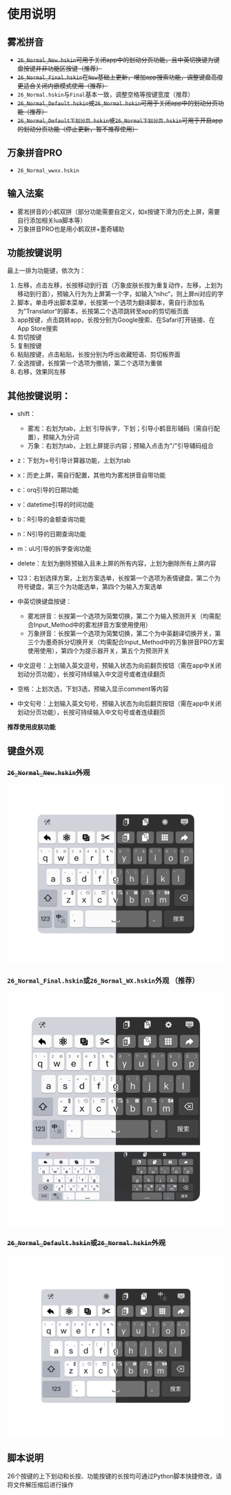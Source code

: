 # 使用说明
## 雾凇拼音
- ~~`26_Normal_New.hskin`可用于关闭app中的划动分页功能，且中英切换键为键盘按键并非功能区按键（推荐）~~
- ~~`26_Normal_Final.hskin`在`New`基础上更新，增加app搜索功能，调整键盘高度更适合关闭内嵌模式使用（推荐）~~
- `26_Normal.hskin`与`Final`基本一致，调整空格等按键宽度（推荐）
- ~~`26_Normal_Default.hskin`或`26_Normal.hskin`可用于关闭app中的划动分页功能（推荐）~~
- ~~`26_Normal_Default下划分页.hskin`或`26_Normal下划分页.hskin`可用于开启app的划动分页功能（停止更新，暂不推荐使用）~~

## 万象拼音PRO
- `26_Normal_wwxx.hskin`


## 输入法案
- 雾凇拼音的小鹤双拼（部分功能需要自定义，如x按键下滑为历史上屏，需要自行添加相关lua脚本等）
- 万象拼音PRO也是用小鹤双拼+墨奇辅助
## 功能按键说明
最上一排为功能键，依次为：
1. 左移，点击左移，长按移动到行首（万象皮肤长按为重复动作，左移，上划为移动到行首），预输入行为为上屏第一个字，如输入“nihc“，则上屏ni对应的字
2. 脚本，单击呼出脚本菜单，长按第一个选项为翻译脚本，需自行添加名为”Translator“的脚本，长按第二个选项跳转至app的剪切板页面
3. app按键，点击跳转app，长按分别为Google搜索、在Safari打开链接、在App Store搜索
4. 剪切按键
5. 复制按键
6. 粘贴按键，点击粘贴，长按分别为呼出收藏短语、剪切板界面
7. 全选按键，长按第一个选项为撤销，第二个选项为重做
8. 右移，效果同左移

## 其他按键说明：
- shift：
    - 雾凇：右划为tab，上划`引导拆字，下划；引导小鹤音形辅码（需自行配置），预输入为分词
    - 万象：右划为tab，上划上屏提示内容；预输入点击为"/"引导辅码组合
- z：下划为=号引导计算器功能，上划为tab
- x：历史上屏，需自行配置，其他均为雾凇拼音自带功能
- c：orq引导的日期功能
- v：datetime引导的时间功能
- b：R引导的金额查询功能
- n：N引导的日期查询功能
- m：uU引导的拆字查询功能
- delete：左划为删除预输入且未上屏的所有内容，上划为删除所有上屏内容

- 123：右划选择方案，上划方案选单，长按第一个选项为表情键盘，第二个为符号键盘，第三个为功能选单，第四个为输入方案选单
- 中英切换键盘按键：
    - 雾凇拼音：长按第一个选项为简繁切换，第二个为输入预测开关（均需配合Input_Method中的雾凇拼音方案使用使用）
    - 万象拼音：长按第一个选项为简繁切换，第二个为中英翻译切换开关，第三个为墨奇拆分切换开关（均需配合Input_Method中的万象拼音PRO方案使用使用），第四个为提示器开关，第五个为预测开关
- 中文逗号：上划输入英文逗号，预输入状态为向前翻页按钮（需在app中关闭划动分页功能），长按可持续输入中文逗号或者连续翻页
- 空格：上划次选，下划3选，预输入显示comment等内容
- 中文句号：上划输入英文句号，预输入状态为向后翻页按钮（需在app中关闭划动分页功能），长按可持续输入中文句号或者连续翻页

**推荐使用皮肤功能**

## 键盘外观
### ~~`26_Normal_New.hskin`外观~~
![demo1](assets/demo1.png)
### `26_Normal_Final.hskin`或`26_Normal_WX.hskin`外观 （**推荐**）
![demo3](assets/demo3.png)
### ~~`26_Normal_Default.hskin`或`26_Normal.hskin`外观~~
![demo](assets/demo.png)
## 脚本说明
26个按键的上下划动和长按、功能按键的长按均可通过Python脚本快捷修改，请将文件解压缩后进行操作